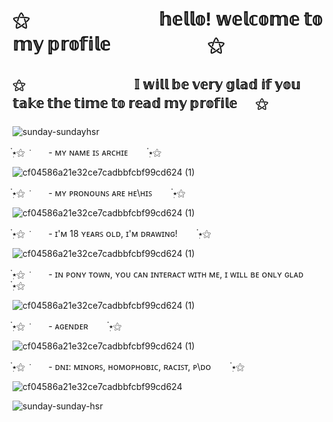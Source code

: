 # ⚝  ᅠᅠ ᅠᅠ ᅠᅠ ᅠ𝕙𝕖𝕝𝕝𝕠! 𝕨𝕖𝕝𝕔𝕠𝕞𝕖 𝕥𝕠 𝕞𝕪 𝕡𝕣𝕠𝕗𝕚𝕝𝕖 ᅠᅠ ᅠᅠ  ᅠ ⚝

## ⚝ᅠ ᅠᅠ ᅠᅠ ᅠᅠ  ᅠ𝕀 𝕨𝕚𝕝𝕝 𝕓𝕖 𝕧𝕖𝕣𝕪 𝕘𝕝𝕒𝕕 𝕚𝕗 𝕪𝕠𝕦 𝕥𝕒𝕜𝕖 𝕥𝕙𝕖 𝕥𝕚𝕞𝕖 𝕥𝕠 𝕣𝕖𝕒𝕕 𝕞𝕪 𝕡𝕣𝕠𝕗𝕚𝕝𝕖   ᅠ ⚝

###

![sunday-sundayhsr](https://github.com/default-raccoon/default-raccoon/assets/170769066/40d7486d-4632-4a3f-bdf3-d2eeb595bd34)


๋࣭⭑⚝  ݁ ᅠ ᅠ- ᴍʏ ɴᴀᴍᴇ ɪꜱ ᴀʀᴄʜɪᴇᅠ ᅠ ๋࣭⭑⚝

![cf04586a21e32ce7cadbbfcbf99cd624 (1)](https://github.com/default-raccoon/default-raccoon/assets/170769066/c747dc09-59d2-49ee-8a0c-34a04e4d774e)

๋࣭⭑⚝  ݁ ᅠ ᅠ- ᴍʏ ᴘʀᴏɴᴏᴜɴꜱ ᴀʀᴇ ʜᴇ\ʜɪꜱᅠ ᅠ ๋࣭⭑⚝

![cf04586a21e32ce7cadbbfcbf99cd624 (1)](https://github.com/default-raccoon/default-raccoon/assets/170769066/c747dc09-59d2-49ee-8a0c-34a04e4d774e)

๋࣭⭑⚝  ݁ ᅠ ᅠ- ɪ'ᴍ 18 ʏᴇᴀʀꜱ ᴏʟᴅ, ɪ'ᴍ ᴅʀᴀᴡɪɴɢ!ᅠ ᅠ ๋࣭⭑⚝

![cf04586a21e32ce7cadbbfcbf99cd624 (1)](https://github.com/default-raccoon/default-raccoon/assets/170769066/c747dc09-59d2-49ee-8a0c-34a04e4d774e)

๋࣭⭑⚝  ݁ ᅠ ᅠ- ɪɴ ᴘᴏɴʏ ᴛᴏᴡɴ, ʏᴏᴜ ᴄᴀɴ ɪɴᴛᴇʀᴀᴄᴛ ᴡɪᴛʜ ᴍᴇ, ɪ ᴡɪʟʟ ʙᴇ ᴏɴʟʏ ɢʟᴀᴅᅠ ᅠ ๋࣭⭑⚝

![cf04586a21e32ce7cadbbfcbf99cd624 (1)](https://github.com/default-raccoon/default-raccoon/assets/170769066/c747dc09-59d2-49ee-8a0c-34a04e4d774e)

๋࣭⭑⚝  ݁ ᅠ ᅠ- ᴀɢᴇɴᴅᴇʀᅠ ᅠ ๋࣭⭑⚝

![cf04586a21e32ce7cadbbfcbf99cd624 (1)](https://github.com/default-raccoon/default-raccoon/assets/170769066/c747dc09-59d2-49ee-8a0c-34a04e4d774e)


๋࣭⭑⚝  ݁ ᅠ ᅠ- ᴅɴɪ: ᴍɪɴᴏʀꜱ, ʜᴏᴍᴏᴘʜᴏʙɪᴄ, ʀᴀᴄɪꜱᴛ, ᴘ\ᴅᴏᅠ ᅠ ๋࣭⭑⚝

![cf04586a21e32ce7cadbbfcbf99cd624](https://github.com/default-raccoon/default-raccoon/assets/170769066/0a19ac85-3030-4b35-9456-701d80eb2334)

![sunday-sunday-hsr](https://github.com/default-raccoon/default-raccoon/assets/170769066/5b76ad2a-f769-425f-b3a8-64023ec81b65)


